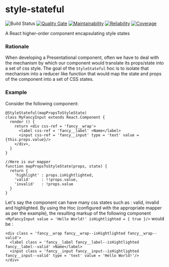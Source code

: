 # style-stateful
![Build Status](https://www.travis-ci.org/yassine/style-stateful.svg?branch=master)
[![Quality Gate](https://sonarcloud.io/api/project_badges/measure?metric=alert_status&project=com.github.yassine%3Astyle-stateful)](https://sonarcloud.io/dashboard/index/com.github.yassine:soxy-chains-ui)
[![Maintainability](https://sonarcloud.io/api/project_badges/measure?metric=sqale_rating&project=com.github.yassine%3Astyle-stateful)](https://sonarcloud.io/dashboard/index/com.github.yassine:soxy-chains-ui)
[![Reliability](https://sonarcloud.io/api/project_badges/measure?metric=reliability_rating&project=com.github.yassine%3Astyle-stateful)](https://sonarcloud.io/dashboard/index/com.github.yassine:soxy-chains-ui)
[![Coverage](https://sonarcloud.io/api/project_badges/measure?metric=coverage&project=com.github.yassine%3Astyle-stateful)](https://sonarcloud.io/dashboard/index/com.github.yassine:soxy-chains-ui)

A React higher-order component encapsulating style states

### Rationale

When developing a Presentational component, often we have to deal with the mechanism by which
our component would translate its props/state into a set of css style. The goal of the 
``StyleStateful`` hoc is to isolate that mechanism into a reducer like function that would map
the state and props of the component into a set of CSS states.

### Example
Consider the following component:
```
@StyleStateful(mapPropsToStyleState)
class MyFancyInput extends React.Component {
  render () {
    return <div css-ref = 'fancy__wrap'>
      <label css-ref = 'fancy__label' >Name</label>
      <input css-ref = 'fancy__input' type = 'text' value = {this.props.value}/>
    </div>,
  }
}

//Here is our mapper
function mapPropsToStyleState(props, state) {
  return {
    'highlight' : props.isHightlighted,
    'valid'     : !!props.value,
    'invalid'   : !props.value
  }
}

```
Let's say the component can have many css states such as : valid, invalid and highlighted.
By using the Hoc (configured with the appropriate mapper as per the example), the 
resulting markup of the following component 
``<MyFancyInput value = 'Hello World!' isHightlighted = { true }/>`` 
would be :
```
<div class = 'fancy__wrap fancy__wrap--isHightlighted fancy__wrap--valid'>
  <label class = 'fancy__label fancy__label--isHightlighted fancy__label--valid' >Name</label>
  <input class = 'fancy__input fancy__input--isHightlighted fancy__input--valid' type = 'text' value = 'Hello World!'/>
</div>
``` 
